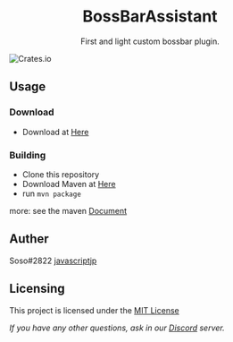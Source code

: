 <h1 align="center">BossBarAssistant</h1>
<p align="center">First and light custom bossbar plugin.</p>

![Crates.io](https://img.shields.io/crates/l/mit)
## Usage
### Download
- Download at [Here](https://github.com/javascriptjp/BossBarAssistant/releases/download/v1/BossBarAssistant-1.0.jar)

### Building
- Clone this repository
- Download Maven at [Here](https://maven.apache.org/download.cgi)
- run `mvn package`

more: see the maven [Document](https://maven.apache.org/guides/getting-started/maven-in-five-minutes.html)

## Auther
Soso#2822 [javascriptjp](https://github.com/javascriptjp/)

## Licensing
This project is licensed under the [MIT License](https://mit-license.org/)

*If you have any other questions, ask in our [Discord](https://discord.mumei.work) server.*
